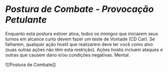 # *Postura de Combate - Provocação Petulante*

Enquanto esta postura estiver ativa, todos os inimigos que iniciarem seus turnos em alcance curto devem fazer um teste de Vontade (CD Car). Se falharem, qualquer ação hostil que realizarem deve ter você como alvo (suas outras ações não têm esta restrição). Ações hostis incluem ataques e outras que causem dano e/ou condições negativas. Mental.

![[Postura de Combate]]